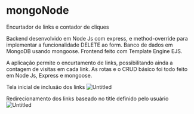 # mongoNode

Encurtador de links e contador de cliques

Backend desenvolvido em Node Js com express, e method-override para implementar a funcionalidade DELETE ao form.
Banco de dados em MongoDB usando mongoose. 
Frontend feito com Template Engine EJS.


A aplicação permite o encurtamento de links, possibilitando ainda a contagem de visitas em cada link.
As rotas e o CRUD básico foi todo feito em Node Js, Express e mongoose.

Tela inicial de inclusão dos links
![Untitled](https://s3-us-west-2.amazonaws.com/secure.notion-static.com/cafc4a57-6995-4248-9510-7231cf222bd7/Untitled.png)

Redirecionamento dos links baseado no title definido pelo usuário
![Untitled](https://s3-us-west-2.amazonaws.com/secure.notion-static.com/9cf252b4-eed2-436b-85e4-fe94a3ff40ff/Untitled.png)


